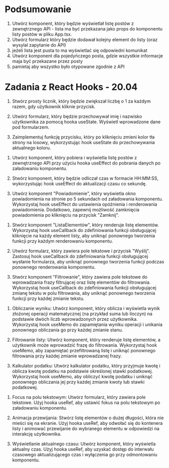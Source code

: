 # Podsumowanie
1. Utwórz komponent, który będzie wyświetlał listę postów z zewnętrznego API - lista ma być przekazana jako props do komponentu listy postów w pliku App.tsx.
2. Utwórz formularz który będzie dodawał kolejny element do listy (oraz wysylal zapytanie do API)
3. jeżeli lista jest pusta to ma wyświetlać się odpowiedni komunikat
4. Utwórz komponent dla pojedyńczego posta, gdzie wszystkie informacje maja być przekazane przez posty
5. pamietaj aby wszystko było otypowane zgodnie z API

# Zadania z React Hooks - 20.04

<!-- useState -->
1. Stwórz prosty licznik, który będzie zwiększał liczbę o 1 za każdym razem, gdy użytkownik kliknie przycisk.

2. Utwórz formularz, który będzie przechowywał imię i nazwisko użytkownika za pomocą hooka useState. Wyświetl wprowadzone dane pod formularzem.

3. Zaimplementuj funkcję przycisku, który po kliknięciu zmieni kolor tła strony na losowy, wykorzystując hook useState do przechowywania aktualnego koloru.



<!-- useEffect -->
1. Utwórz komponent, który pobiera i wyświetla listę postów z zewnętrznego API przy użyciu hooka useEffect do pobrania danych po załadowaniu komponentu.

2. Stwórz komponent, który będzie odliczał czas w formacie HH:MM:SS, wykorzystując hook useEffect do aktualizacji czasu co sekundę.

3. Utwórz komponent "Powiadomienie", który wyświetla okno powiadomienia na stronie po 5 sekundach od załadowania komponentu. Wykorzystaj hook useEffect do ustawienia opóźnienia i renderowania powiadomienia. Dodatkowo, zapewnij możliwość zamknięcia powiadomienia po kliknięciu na przycisk "Zamknij".

<!-- useCallback -->
1. Stwórz komponent "ListaElementów", który renderuje listę elementów. Wykorzystaj hook useCallback do zdefiniowania funkcji obsługującej kliknięcie na każdy element listy, aby uniknąć ponownego tworzenia funkcji przy każdym renderowaniu komponentu.

2. Utwórz formularz, który zawiera pole tekstowe i przycisk "Wyślij". Zastosuj hook useCallback do zdefiniowania funkcji obsługującej wysłanie formularza, aby uniknąć ponownego tworzenia funkcji podczas ponownego renderowania komponentu.

3. Stwórz komponent "Filtrowanie", który zawiera pole tekstowe do wprowadzania frazy filtrującej oraz listę elementów do filtrowania. Wykorzystaj hook useCallback do zdefiniowania funkcji obsługującej zmianę tekstu w polu filtrowania, aby uniknąć ponownego tworzenia funkcji przy każdej zmianie tekstu.

<!-- useMemo -->
1. Obliczanie wyniku: Utwórz komponent, który oblicza i wyświetla wynik złożonej operacji matematycznej (na przykład suma lub iloczyn) na podstawie dwóch liczb wprowadzonych przez użytkownika. Wykorzystaj hook useMemo do zapamiętania wyniku operacji i unikania ponownego obliczania go przy każdej zmianie stanu.

2. Filtrowanie listy: Utwórz komponent, który renderuje listę elementów, a użytkownik może wprowadzić frazę do filtrowania. Wykorzystaj hook useMemo, aby zapamiętać przefiltrowaną listę i uniknąć ponownego filtrowania przy każdej zmianie wprowadzanej frazy.

3. Kalkulator podatku: Utwórz kalkulator podatku, który przyjmuje kwotę i oblicza kwotę podatku na podstawie określonej stawki podatkowej. Wykorzystaj hook useMemo, aby obliczyć kwotę podatku i uniknąć ponownego obliczania jej przy każdej zmianie kwoty lub stawki podatkowej.

<!-- useRef -->
1. Focus na polu tekstowym: Utwórz formularz, który zawiera pole tekstowe. Użyj hooka useRef, aby ustawić fokus na polu tekstowym po załadowaniu komponentu.

2. Animacja przewijania: Stwórz listę elementów o dużej długości, która nie mieści się na ekranie. Użyj hooka useRef, aby odwołać się do kontenera listy i animować przewijanie do wybranego elementu w odpowiedzi na interakcję użytkownika.

3. Wyświetlanie aktualnego czasu: Utwórz komponent, który wyświetla aktualny czas. Użyj hooka useRef, aby uzyskać dostęp do interwału czasowego aktualizującego czas i wyłączenia go przy odmontowaniu komponentu.
